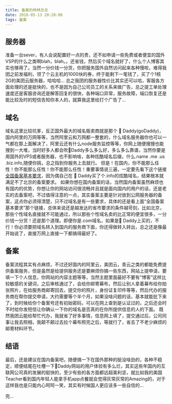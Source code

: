 ```yaml
---
title: 备案的林林总总
date: 2016-05-13 20:28:06
tags: 备案
---
```

## 服务器

准备一台sever，有人会说配置好一点的贵，还不如申请一些免费或者便宜的国外VSP的什么之类啊blah，blah。。还省钱，然后买个域名就好了，什么个人博客其实也够用了。当然一分价钱一分货，你把服务国外自然访问起来各种慢啦，难得我团之前发福利，领了个云主机的1000块的券，终于能剩下一笔钱了，买了个1核2G的美团云服务器，哈哈哈...
总之我团的服务器性价比其实还可以哈，客服各方面处理的还是挺快的，也不是因为自己公司员工的关系来做广告，总之提工单处理速度还是客服咨询还是解答回复的很快，各种端口异常，服务故障，端口恢复还是能比较及时的短信告知你本人的，就算我这里给打个广告了...

## 域名

域名这里比较坑爹，反正国外最大的域名贩卖商就是那个 🐶 Daddy(goDaddy)，国内阿里的万网等等，当然阿里云和万网都一整套的，什么域名服务器你也可以一气都在那上面解决了，阿里云还有什么node服务监控等等，你网上随便搜搜也能搜到一大堆，当时好多人都会吹🐶Daddy多么多么好，多么多么靠谱，当然你要是用国外的VPS或者服务器，也不影响啥，各种炫酷域名后缀，什么.name .me .us .biz.info,随便你挑，总之指到你服务上去就行。
但是！在国内，你不能那么任性！你不能那么任性！你不能那么任性！重要事情说三遍，一定要先看下这个链接[全国备案基本要求](http://beian.west.cn/province.asp)，因为偶自己在 🐶 Daddy买了个.info的炫酷域名，结果根本就满足不了北京的备案要求。
如果你想在国内备案的话，当然国内备案虽然麻烦也有国内的优势，你想让你的网站访问很流畅并且就是面向国内的用户的话，还是老实的去备案吧，不过值得注意的一点，其实备案主要是针对放到公网服务器的备案，这点你必须得清楚，只不过域名是有一些要求，具体的还是看上面“全国备案基本要求”那个链接，总体来说还是越发达的省市要求的条件越苛刻，比如北京，那些个性域名直接就不可能通过，所以那些个性域名卖的比正常的便宜很多，一分价钱一分货！还是那个道理。即便你是.com域名，如果是🐶 Daddy上买的，不行！你必须要把域名转入到国内的服务商下面，你还得做转入转出，总之还是像最开始说了，直接万网上直接一下都搞得最好了。

## 备案

备案流程其实有点麻烦，不过还好国内的阿里云，美团云，青云之类的都能免费提供备案服务，但是虽然是给提供服务还是要麻烦你搞一些东西，网站上提申请，要填一下个人信息，你网站的内容主题等等，当然主题里面最好不要有“博客”这样比较敏感的关键词，之后审核通过了，会给你邮寄幕布，然后让别人拿着幕布给你拍张照片，在给服务商邮寄回去，提交你的照片，身份证复印件等等，然后代办的服务商在帮你提交申请，大约需要等个半个月，如果没啥问题的话，基本就能批下来了，到时候给你个备案号还有初始密码，可以在网上查到是认证过的，之后还会时不时给你发短信让你确认一下你的域名是否真的在你所提供信息的人的下面。
既然我团云能给帮忙代办，我就省了好多事情，信息网上填了，提交通过后，公司同事让我去照相，我颠不颠过去拉个幕布照完之后，等就行了，省去了不老少麻烦的邮寄材料环节。

## 结语

最后，还是建议在国内备案吧，随便搞一下在国外那种的挺没啥劲的，各种不稳定，顺便结尾在吐槽一下🐶Daddy网站的用户体验有多么烂，其实这些年国内的互联网公司真的发展的挺快的，至少有些的各方面都远超美利坚，就比如我的美国Teacher看到国内年轻人能拿手机app点餐就会觉得灰常灰常的Amazing的，对于这样我也是只能内心呵呵一笑，其实有时候国人更应该多一些自信的...

完...